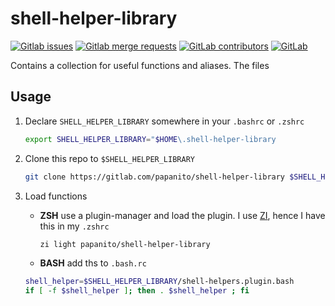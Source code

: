# shell-helper-library

[![Gitlab issues](https://img.shields.io/gitlab/issues/open-raw/papanito/shell-helper-library)](https://gitlab.com/papanito/shell-helper-library/-/issues) [![Gitlab merge requests](https://img.shields.io/gitlab/merge-requests/open/papanito/shell-helper-library)](https://gitlab.com/papanito/shell-helper-library/-/merge_requests) [![GitLab contributors](https://img.shields.io/gitlab/contributors/papanito/shell-helper-library)](https://img.shields.io/gitlab/contributors/papanito/shell-helper-library) [![GitLab](https://img.shields.io/gitlab/license/papanito/shell-helper-library)](https://img.shields.io/gitlab/license/papanito/shell-helper-library)

Contains a collection for useful functions and aliases. The files

## Usage

1. Declare `SHELL_HELPER_LIBRARY` somewhere in your `.bashrc` or `.zshrc`

   ```bash
   export SHELL_HELPER_LIBRARY="$HOME\.shell-helper-library
   ```

2. Clone this repo to `$SHELL_HELPER_LIBRARY`

   ```bash
   git clone https://gitlab.com/papanito/shell-helper-library $SHELL_HELPER_LIBRARY
   ```

3. Load functions

   * **ZSH** use a plugin-manager and load the plugin. I use [ZI], hence I have this in my `.zshrc`

     ```bash
     zi light papanito/shell-helper-library
     ```

   * **BASH** add ths to `.bash.rc`

    ```bash
    shell_helper=$SHELL_HELPER_LIBRARY/shell-helpers.plugin.bash
    if [ -f $shell_helper ]; then . $shell_helper ; fi
    ```

[ZI]: https://github.com/z-shell/zi